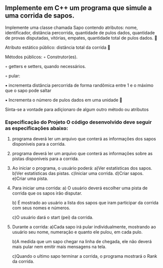 ## Implemente em C++ um programa que simule a uma corrida de sapos. 
Implemente uma classe chamada Sapo contendo atributos: nome, identificador, distância percorrida, quantidade de pulos dados, quantidade de provas disputadas, vitórias, empates, quantidade total de pulos dados.  

Atributo estático público: distância total da corrida 

Métodos públicos: 
◦ Construtor(es).

◦ getters e setters, quando necessários.
                  
◦ pular:
                  
   ▪ incrementa distância percorrida de forma randômica entre 1 e o máximo que o sapo pode saltar
                      
   ▪ Incrementa o número de pulos dados em uma unidade 
                      
  Sinta-se a vontade para adiçionaro de algum outro método ou atributos 
                      
  ### Especificação do Projeto O código desenvolvido deve seguir as especificações abaixo: 
   
1. programa deverá ler um arquivo que conterá as informações dos sapos disponíveis para a corrida. 
2. programa deverá ler um arquivo que conterá as informações sobre as pistas disponíveis para a corrida.
3. Ao iniciar o programa, o usuário poderá: 
     a)Ver estatísticas dos sapos.
     b)Ver estatísticas das pistas. 
     c)Iniciar uma corrida. 
     d)Criar sapos.
     e)Criar uma pista. 
4. Para iniciar uma corrida:
   a) O usuário deverá escolher uma pista de corrida que os sapos irão disputar.
               
   b) É mostrado ao usuário a lista dos sapos que iram participar da corrida com seus nomes e números.
               
   c)O usuário dará o start (pei) da corrida.
               
5. Durante a corrida:
   a)Cada sapo irá pular individualmente, mostrando ao usuário seu nome, numeração e quanto ele pulou, em cada pulo.
   
   b)A medida que um sapo chegar na linha de chegada, ele não deverá mais pular nem emitir mais mensagens na tela.
   
   c)Quando o ultimo sapo terminar a corrida, o programa mostrará o Rank da corrida.
